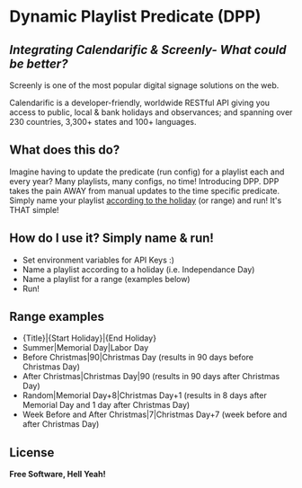 # Dynamic Playlist Predicate  (DPP)
## _Integrating Calendarific & Screenly- What could be better?_

Screenly is one of the most popular digital signage solutions on the web. 

Calendarific is a developer-friendly, worldwide RESTful API giving you access to public, local & bank holidays and observances; and spanning over 230 countries, 3,300+ states and 100+ languages.

## What does this do?
Imagine having to update the predicate (run config) for a playlist each and every year? Many playlists, many configs, no time! Introducing DPP. DPP takes the pain AWAY from manual updates to the time specific predicate. Simply name your playlist [according to the holiday](https://calendarific.com/holidays/2022/US) (or range) and run! It's THAT simple!

## How do I use it? Simply name & run!
- Set environment variables for API Keys :)
- Name a playlist according to a holiday (i.e. Independance Day)
- Name a playlist for a range (examples below)
- Run!

## Range examples
- {Title}|{Start Holiday}|{End Holiday}
- Summer|Memorial Day|Labor Day
- Before Christmas|90|Christmas Day (results in 90 days before Christmas Day)
- After Christmas|Christmas Day|90 (results in 90 days after Christmas Day)
- Random|Memorial Day+8|Christmas Day+1 (results in 8 days after Memorial Day and 1 day after Christmas Day)
- Week Before and After Christmas|7|Christmas Day+7 (week before and after Christmas Day)

## License

**Free Software, Hell Yeah!**
